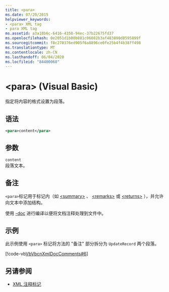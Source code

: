 ```yaml
---
title: <para>
ms.date: 07/20/2015
helpviewer_keywords:
- <para> XML tag
- para XML tag
ms.assetid: a3a18b6c-6416-4358-94ec-37b22675fd37
ms.openlocfilehash: 0e2051d1b00b881c06082b3af483890d8595899f
ms.sourcegitcommit: f8c270376ed905f6a8896ce0fe25b4f4b38ff498
ms.translationtype: MT
ms.contentlocale: zh-CN
ms.lasthandoff: 06/04/2020
ms.locfileid: "84400068"
---
```

# <a name="para-visual-basic"></a>\<para> (Visual Basic)
指定将内容的格式设置为段落。  
  
## <a name="syntax"></a>语法  
  
```xml  
<para>content</para>  
```  
  
## <a name="parameters"></a>参数  
 `content`  
 段落文本。  
  
## <a name="remarks"></a>备注  
 `<para>`标记用于标记内（如 [\<summary>](summary.md) 、 [\<remarks>](remarks.md) 或 [\<returns>](returns.md) ），并允许向文本中添加结构。  
  
 使用 [-doc](../../reference/command-line-compiler/doc.md) 进行编译以便将文档注释处理到文件中。  
  
## <a name="example"></a>示例  
 此示例使用 `<para>` 标记将方法的 "备注" 部分拆分为 `UpdateRecord` 两个段落。  
  
 [!code-vb[VbVbcnXmlDocComments#6](~/samples/snippets/visualbasic/VS_Snippets_VBCSharp/VbVbcnXmlDocComments/VB/Class1.vb#6)]  
  
## <a name="see-also"></a>另请参阅

- [XML 注释标记](index.md)
